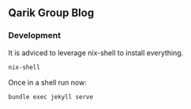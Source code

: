 ## Qarik Group Blog

### Development
It is adviced to leverage nix-shell to install everything.
```bash
nix-shell
```

Once in a shell run now:
```bash
bundle exec jekyll serve
```